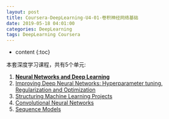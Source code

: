 ```yaml
---
layout: post
title: Coursera-DeepLearning-U4-01-卷积神经网络基础
date: 2019-05-18 04:01:00
categories: DeepLearning
tags: DeepLearning Coursera
---
```

* content
{:toc}

本套深度学习课程，共有5个单元:

1. [**Neural Networks and Deep Learning**](https://www.coursera.org/learn/neural-networks-deep-learning/home/welcome)
2. [Improving Deep Neural Networks: Hyperparameter tuning, Regularization and Optimization](https://www.coursera.org/learn/deep-neural-network/home/welcome)
3. [Structuring Machine Learning Projects](https://www.coursera.org/learn/machine-learning-projects/home/welcome)
4. [Convolutional Neural Networks](https://www.coursera.org/learn/convolutional-neural-networks/home/welcome)
5. [Sequence Models](https://www.coursera.org/learn/nlp-sequence-models/home/welcome)




